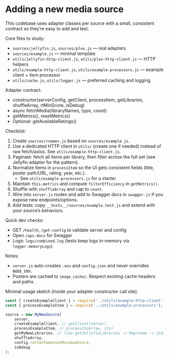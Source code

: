 # Adding a new media source

This codebase uses adapter classes per source with a small, consistent contract so they’re easy to add and test.

Core files to study:

- `sources/jellyfin.js`, `sources/plex.js` — real adapters
- `sources/example.js` — minimal template
- `utils/jellyfin-http-client.js`, `utils/plex-http-client.js` — HTTP helpers
- `utils/example-http-client.js`, `utils/example-processors.js` — example client + item processor
- `utils/cache.js`, `utils/logger.js` — preferred caching and logging

Adapter contract:

- constructor(serverConfig, getClient, processItem, getLibraries, shuffleArray, rtMinScore, isDebug)
- async fetchMedia(libraryNames, type, count)
- getMetrics(), resetMetrics()
- Optional: getAvailableRatings()

Checklist:

1. Create `sources/<name>.js` based on `sources/example.js`.
2. Use a dedicated HTTP client in `utils/` (create one if needed) instead of raw fetch/axios. See `utils/example-http-client.js`.
3. Paginate: fetch all items per library, then filter across the full set (see Jellyfin adapter for the pattern).
4. Normalize items in `processItem` so the UI gets consistent fields (title, poster path/URL, rating, year, etc.).
    - See `utils/example-processors.js` for a starter.
5. Maintain `this.metrics` and compute `filterEfficiency` in `getMetrics()`.
6. Shuffle with `shuffleArray` and cap to `count`.
7. Wire into `server.js` routes and add to Swagger docs in `swagger.js` if you expose new endpoints/options.
8. Add tests: copy `__tests__/sources/example.test.js` and extend with your source’s behaviors.

Quick dev checks:

- GET `/health`, `/get-config` to validate server and config
- Open `/api-docs` for Swagger
- Logs: `logs/combined.log` (tests keep logs in-memory via `logger.memoryLogs`)

Notes:

- `server.js` auto-creates `.env` and `config.json` and never overrides `NODE_ENV`.
- Posters are cached to `image_cache/`. Respect existing cache headers and paths.

Minimal usage sketch (inside your adapter constructor call site):

```js
const { createExampleClient } = require('../utils/example-http-client');
const { processExampleItem } = require('../utils/example-processors');

source = new MyNewSource(
    server,
    createExampleClient, // getClient(server)
    processExampleItem, // processItem(raw, ctx)
    getMyNewLibraries, // like getJellyfinLibraries -> Map(name -> {id})
    shuffleArray,
    config.rottenTomatoesMinimumScore,
    isDebug
);
```
